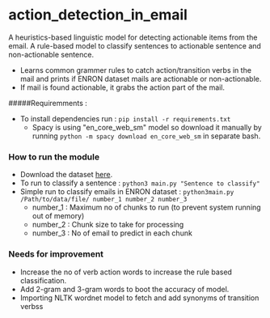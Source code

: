 # action_detection_in_email
A heuristics-based linguistic model for detecting actionable items from the email. A rule-based model to classify sentences to actionable sentence and non-actionable sentence.
* Learns common grammer rules to catch action/transition verbs in the mail and prints if ENRON
 dataset mails are actionable or non-actionable.
 * If mail is found actionable, it grabs the action part of the mail.

#####Requiremments : 
* To install dependencies run : `pip install -r requirements.txt`
    * Spacy is using  "en_core_web_sm" model so download it manually by running `python -m spacy download
     en_core_web_sm` in separate bash.

### How to run the module
* Download the dataset [here](https://www.kaggle.com/wcukierski/enron-email-dataset). 
* To run to classify a sentence : `python3 main.py "Sentence to classify"`
* Simple run to classify emails in ENRON dataset :  `python3main.py /Path/to/data/file/ number_1 number_2
 number_3` 
    * number_1 : Maximum no of chunks to run (to prevent system running out of memory)
    * number_2 : Chunk size to take for processing
    * number_3 : No of email to predict in each chunk

### Needs for improvement
* Increase the no of verb action words to increase the rule based classification.
* Add 2-gram and 3-gram words to boot the accuracy of model.
* Importing NLTK wordnet model to fetch and add synonyms of transition verbss
